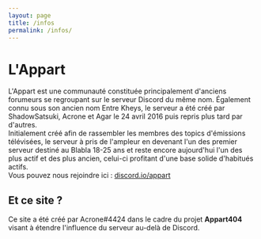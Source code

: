 ```yaml
---
layout: page
title: /infos
permalink: /infos/
---
```


# L'Appart

L'Appart est une communauté constituée principalement d'anciens forumeurs se regroupant sur le serveur Discord du même nom. Également connu sous son ancien nom Entre Kheys, le serveur a été créé par ShadowSatsuki, Acrone et Agar le 24 avril 2016 puis repris plus tard par d'autres. <br/>
Initialement créé afin de rassembler les membres des topics d'émissions télévisées, le serveur à pris de l'ampleur en devenant l'un des premier serveur destiné au Blabla 18-25 ans et reste encore aujourd'hui l'un des plus actif et des plus ancien, celui-ci profitant d'une base solide d'habitués actifs. <br/>
Vous pouvez nous rejoindre ici : [discord.io/appart](https://discord.io/appart)

## Et ce site ?

Ce site a été créé par Acrone#4424 dans le cadre du projet **Appart404** visant à étendre l'influence du serveur au-delà de Discord.
